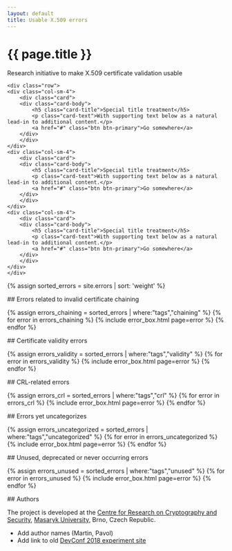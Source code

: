 ```yaml
---
layout: default
title: Usable X.509 errors
---
```


<div class="section"><div class="container">
    <h1>{{ page.title }}</h1>
    <div class="tagline">Research initiative to make X.509 certificate validation usable</div>

    <div class="row">
    <div class="col-sm-4">
        <div class="card">
        <div class="card-body">
            <h5 class="card-title">Special title treatment</h5>
            <p class="card-text">With supporting text below as a natural lead-in to additional content.</p>
            <a href="#" class="btn btn-primary">Go somewhere</a>
        </div>
        </div>
    </div>
    <div class="col-sm-4">
        <div class="card">
        <div class="card-body">
            <h5 class="card-title">Special title treatment</h5>
            <p class="card-text">With supporting text below as a natural lead-in to additional content.</p>
            <a href="#" class="btn btn-primary">Go somewhere</a>
        </div>
        </div>
    </div>
    <div class="col-sm-4">
        <div class="card">
        <div class="card-body">
            <h5 class="card-title">Special title treatment</h5>
            <p class="card-text">With supporting text below as a natural lead-in to additional content.</p>
            <a href="#" class="btn btn-primary">Go somewhere</a>
        </div>
        </div>
    </div>
    </div>
</div></div>

{% assign sorted_errors = site.errors | sort: 'weight' %}

<div class="section"><div class="container" markdown="1">
## Errors related to invalid certificate chaining

{% assign errors_chaining = sorted_errors | where:"tags","chaining" %}
{% for error in errors_chaining %}
{% include error_box.html page=error %}
{% endfor %}
</div></div>

<div class="section"><div class="container" markdown="1">
## Certificate validity errors

{% assign errors_validity = sorted_errors | where:"tags","validity" %}
{% for error in errors_validity %}
{% include error_box.html page=error %}
{% endfor %}
</div></div>

<div class="section"><div class="container" markdown="1">
## CRL-related errors

{% assign errors_crl = sorted_errors | where:"tags","crl" %}
{% for error in errors_crl %}
{% include error_box.html page=error %}
{% endfor %}
</div></div>

<div class="section"><div class="container" markdown="1">
## Errors yet uncategorizes

{% assign errors_uncategorized = sorted_errors | where:"tags","uncategorized" %}
{% for error in errors_uncategorized %}
{% include error_box.html page=error %}
{% endfor %}
</div></div>

<div class="section"><div class="container" markdown="1">
## Unused, deprecated or never occurring errors

{% assign errors_unused = sorted_errors | where:"tags","unused" %}
{% for error in errors_unused %}
{% include error_box.html page=error %}
{% endfor %}
</div></div>

<div class="section"><div class="container" markdown="1">
## Authors

The project is developed at the [Centre for Research on Cryptography and Security](https://www.fi.muni.cz/research/crocs/), [Masaryk University](http://www.muni.cz/), Brno, Czech Republic.

* Add author names (Martin, Pavol)
* Add link to old [DevConf 2018 experiment site](/devconf-2018-experiment)
</div></div>